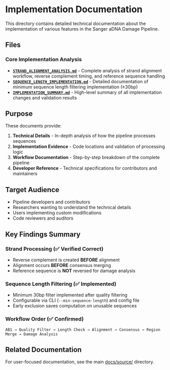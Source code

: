 # Implementation Documentation

This directory contains detailed technical documentation about the implementation of various features in the Sanger aDNA Damage Pipeline.

## Files

### Core Implementation Analysis

- **[`STRAND_ALIGNMENT_ANALYSIS.md`](STRAND_ALIGNMENT_ANALYSIS.md)** - Complete analysis of strand alignment workflow, reverse complement timing, and reference sequence handling
- **[`SEQUENCE_LENGTH_IMPLEMENTATION.md`](SEQUENCE_LENGTH_IMPLEMENTATION.md)** - Detailed documentation of minimum sequence length filtering implementation (≥30bp)
- **[`IMPLEMENTATION_SUMMARY.md`](IMPLEMENTATION_SUMMARY.md)** - High-level summary of all implementation changes and validation results

## Purpose

These documents provide:

1. **Technical Details** - In-depth analysis of how the pipeline processes sequences
2. **Implementation Evidence** - Code locations and validation of processing logic
3. **Workflow Documentation** - Step-by-step breakdown of the complete pipeline
4. **Developer Reference** - Technical specifications for contributors and maintainers

## Target Audience

- Pipeline developers and contributors
- Researchers wanting to understand the technical details
- Users implementing custom modifications
- Code reviewers and auditors

## Key Findings Summary

### Strand Processing (✅ Verified Correct)
- Reverse complement is created **BEFORE** alignment
- Alignment occurs **BEFORE** consensus merging  
- Reference sequence is **NOT** reversed for damage analysis

### Sequence Length Filtering (✅ Implemented)
- Minimum 30bp filter implemented after quality filtering
- Configurable via CLI (`--min-sequence-length`) and config file
- Early exclusion saves computation on unusable sequences

### Workflow Order (✅ Confirmed)
```
AB1 → Quality Filter → Length Check → Alignment → Consensus → Region Merge → Damage Analysis
```

## Related Documentation

For user-focused documentation, see the main [docs/source/](../source/) directory.
